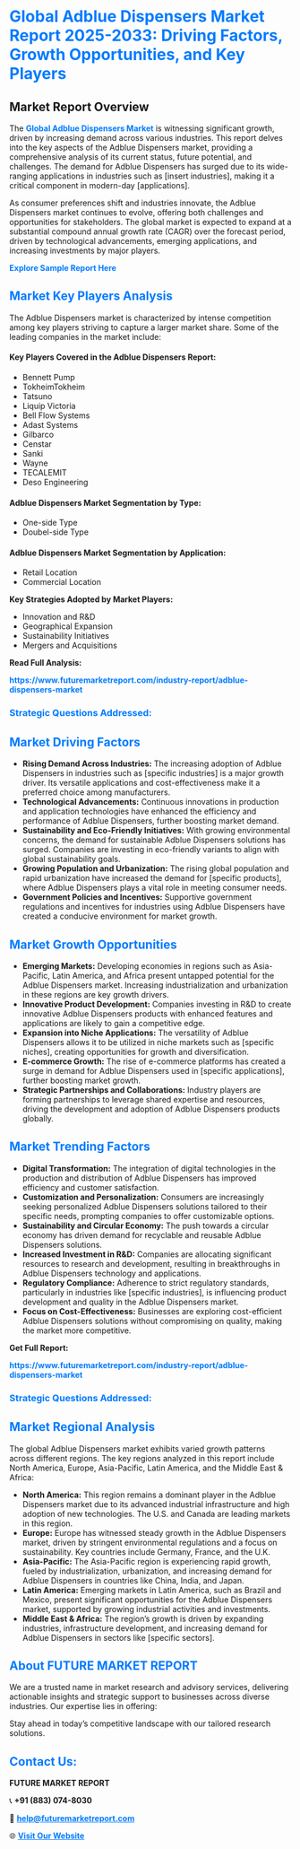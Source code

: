<h1 style="color: #007BFF;">Global Adblue Dispensers Market Report 2025-2033: Driving Factors, Growth Opportunities, and Key Players</h1>

<section id="overview">
<h2>Market Report Overview</h2>
<p>The <a href="https://www.futuremarketreport.com/industry-report/adblue-dispensers-market" style="color: #007BFF; text-decoration: none;"><strong>Global Adblue Dispensers Market</strong></a> is witnessing significant growth, driven by increasing demand across various industries. This report delves into the key aspects of the Adblue Dispensers market, providing a comprehensive analysis of its current status, future potential, and challenges. The demand for Adblue Dispensers has surged due to its wide-ranging applications in industries such as [insert industries], making it a critical component in modern-day [applications].</p>
<p>As consumer preferences shift and industries innovate, the Adblue Dispensers market continues to evolve, offering both challenges and opportunities for stakeholders. The global market is expected to expand at a substantial compound annual growth rate (CAGR) over the forecast period, driven by technological advancements, emerging applications, and increasing investments by major players.</p>
</section>

<section id="overview">
<p><a href="https://www.futuremarketreport.com/request-sample/reportId=59131" style="color: #007BFF; text-decoration: none;"><strong>Explore Sample Report Here</strong></a></p>
</section>

<section id="key-players">
<h2 style="color: #007BFF;">Market Key Players Analysis</h2>
<p>The Adblue Dispensers market is characterized by intense competition among key players striving to capture a larger market share. Some of the leading companies in the market include:</p>
<h4>Key Players Covered in the Adblue Dispensers Report:</h4>
<ul><li>Bennett Pump</li><li>TokheimTokheim</li><li>Tatsuno</li><li>Liquip Victoria</li><li>Bell Flow Systems</li><li>Adast Systems</li><li>Gilbarco</li><li>Censtar</li><li>Sanki</li><li>Wayne</li><li>TECALEMIT</li><li>Deso Engineering</li></ul>
<h4>Adblue Dispensers Market Segmentation by Type:</h4>
<ul><li>One-side Type</li><li>Doubel-side Type</li></ul>

<h4>Adblue Dispensers Market Segmentation by Application:</h4>
<ul><li>Retail Location</li><li>Commercial Location</li></ul>
<p><strong>Key Strategies Adopted by Market Players:</strong></p>
<ul>
<li>Innovation and R&D</li>
<li>Geographical Expansion</li>
<li>Sustainability Initiatives</li>
<li>Mergers and Acquisitions</li>
</ul>
</section>

<section>
<p><strong>Read Full Analysis: </strong></p><a href="https://www.futuremarketreport.com/industry-report/adblue-dispensers-market" style="color: #007BFF; text-decoration: none;"><strong>https://www.futuremarketreport.com/industry-report/adblue-dispensers-market</strong></a>
<h3 style="color: #007BFF;">Strategic Questions Addressed:</h3>
</section>

<section id="driving-factors">
<h2 style="color: #007BFF;">Market Driving Factors</h2>
<ul>
<li><strong>Rising Demand Across Industries:</strong> The increasing adoption of Adblue Dispensers in industries such as [specific industries] is a major growth driver. Its versatile applications and cost-effectiveness make it a preferred choice among manufacturers.</li>
<li><strong>Technological Advancements:</strong> Continuous innovations in production and application technologies have enhanced the efficiency and performance of Adblue Dispensers, further boosting market demand.</li>
<li><strong>Sustainability and Eco-Friendly Initiatives:</strong> With growing environmental concerns, the demand for sustainable Adblue Dispensers solutions has surged. Companies are investing in eco-friendly variants to align with global sustainability goals.</li>
<li><strong>Growing Population and Urbanization:</strong> The rising global population and rapid urbanization have increased the demand for [specific products], where Adblue Dispensers plays a vital role in meeting consumer needs.</li>
<li><strong>Government Policies and Incentives:</strong> Supportive government regulations and incentives for industries using Adblue Dispensers have created a conducive environment for market growth.</li>
</ul>
</section>

<section id="growth-opportunities">
<h2 style="color: #007BFF;">Market Growth Opportunities</h2>
<ul>
<li><strong>Emerging Markets:</strong> Developing economies in regions such as Asia-Pacific, Latin America, and Africa present untapped potential for the Adblue Dispensers market. Increasing industrialization and urbanization in these regions are key growth drivers.</li>
<li><strong>Innovative Product Development:</strong> Companies investing in R&D to create innovative Adblue Dispensers products with enhanced features and applications are likely to gain a competitive edge.</li>
<li><strong>Expansion into Niche Applications:</strong> The versatility of Adblue Dispensers allows it to be utilized in niche markets such as [specific niches], creating opportunities for growth and diversification.</li>
<li><strong>E-commerce Growth:</strong> The rise of e-commerce platforms has created a surge in demand for Adblue Dispensers used in [specific applications], further boosting market growth.</li>
<li><strong>Strategic Partnerships and Collaborations:</strong> Industry players are forming partnerships to leverage shared expertise and resources, driving the development and adoption of Adblue Dispensers products globally.</li>
</ul>
</section>

<section id="trending-factors">
<h2 style="color: #007BFF;">Market Trending Factors</h2>
<ul>
<li><strong>Digital Transformation:</strong> The integration of digital technologies in the production and distribution of Adblue Dispensers has improved efficiency and customer satisfaction.</li>
<li><strong>Customization and Personalization:</strong> Consumers are increasingly seeking personalized Adblue Dispensers solutions tailored to their specific needs, prompting companies to offer customizable options.</li>
<li><strong>Sustainability and Circular Economy:</strong> The push towards a circular economy has driven demand for recyclable and reusable Adblue Dispensers solutions.</li>
<li><strong>Increased Investment in R&D:</strong> Companies are allocating significant resources to research and development, resulting in breakthroughs in Adblue Dispensers technology and applications.</li>
<li><strong>Regulatory Compliance:</strong> Adherence to strict regulatory standards, particularly in industries like [specific industries], is influencing product development and quality in the Adblue Dispensers market.</li>
<li><strong>Focus on Cost-Effectiveness:</strong> Businesses are exploring cost-efficient Adblue Dispensers solutions without compromising on quality, making the market more competitive.</li>
</ul>
</section>

<section>
<p><strong>Get Full Report: </strong></p><a href="https://www.futuremarketreport.com/industry-report/adblue-dispensers-market" style="color: #007BFF; text-decoration: none;"><strong>https://www.futuremarketreport.com/industry-report/adblue-dispensers-market</strong></a>
<h3 style="color: #007BFF;">Strategic Questions Addressed:</h3>
</section>


<section id="regional-analysis">
<h2 style="color: #007BFF;">Market Regional Analysis</h2>
<p>The global Adblue Dispensers market exhibits varied growth patterns across different regions. The key regions analyzed in this report include North America, Europe, Asia-Pacific, Latin America, and the Middle East & Africa:</p>
<ul>
<li><strong>North America:</strong> This region remains a dominant player in the Adblue Dispensers market due to its advanced industrial infrastructure and high adoption of new technologies. The U.S. and Canada are leading markets in this region.</li>
<li><strong>Europe:</strong> Europe has witnessed steady growth in the Adblue Dispensers market, driven by stringent environmental regulations and a focus on sustainability. Key countries include Germany, France, and the U.K.</li>
<li><strong>Asia-Pacific:</strong> The Asia-Pacific region is experiencing rapid growth, fueled by industrialization, urbanization, and increasing demand for Adblue Dispensers in countries like China, India, and Japan.</li>
<li><strong>Latin America:</strong> Emerging markets in Latin America, such as Brazil and Mexico, present significant opportunities for the Adblue Dispensers market, supported by growing industrial activities and investments.</li>
<li><strong>Middle East & Africa:</strong> The region’s growth is driven by expanding industries, infrastructure development, and increasing demand for Adblue Dispensers in sectors like [specific sectors].</li>
</ul>
</section>

<footer>
<h2 style="color: #007BFF;">About FUTURE MARKET REPORT</h2>
<p>We are a trusted name in market research and advisory services, delivering actionable insights and strategic support to businesses across diverse industries. Our expertise lies in offering:</p>

<p>Stay ahead in today’s competitive landscape with our tailored research solutions.</p>

<h2 style="color: #007BFF;">Contact Us:</h2>
<p><strong>FUTURE MARKET REPORT</strong></p>
<p>📞 <strong>+91 (883) 074-8030</strong></p>
<p>📧 <strong><a href="mailto:help@futuremarketreport.com" style="color: #007BFF;">help@futuremarketreport.com</a></strong></p>
<p>🌐 <strong><a href="https://www.futuremarketreport.com/" style="color: #007BFF;">Visit Our Website</a></strong></p>
</footer>